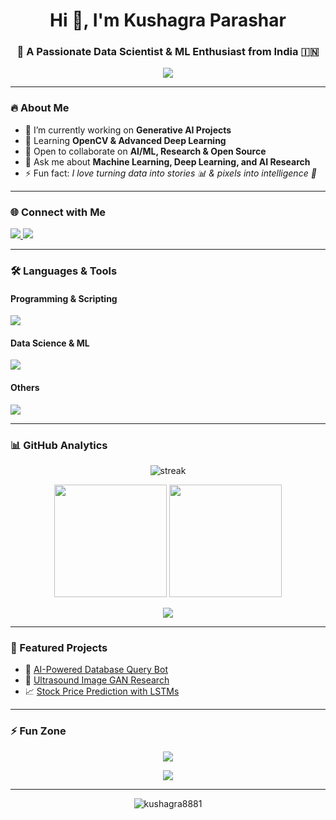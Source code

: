 <h1 align="center">Hi 👋, I'm Kushagra Parashar</h1>
<h3 align="center">🚀 A Passionate Data Scientist & ML Enthusiast from India 🇮🇳</h3>

<p align="center">
  <img src="https://readme-typing-svg.herokuapp.com?size=22&duration=4000&color=00C2FF&center=true&vCenter=true&lines=Machine+Learning+%7C+Deep+Learning;Computer+Vision+%7C+GenAI;Data+Science+%7C+AI+Research;Open+Source+%7C+Hackathons" />
</p>

---

### 🔥 About Me
- 🔭 I’m currently working on **Generative AI Projects**
- 🌱 Learning **OpenCV & Advanced Deep Learning**
- 👯 Open to collaborate on **AI/ML, Research & Open Source**
- 💬 Ask me about **Machine Learning, Deep Learning, and AI Research**
- ⚡ Fun fact: *I love turning data into stories 📊 & pixels into intelligence 🤖*

---

### 🌐 Connect with Me
<p align="left">
<a href="https://linkedin.com/in/kushagra-parashar" target="blank">
  <img src="https://img.shields.io/badge/-LinkedIn-%230077B5?style=for-the-badge&logo=linkedin&logoColor=white"/>
</a>
<a href="https://github.com/kushagra8881" target="blank">
  <img src="https://img.shields.io/badge/-GitHub-181717?style=for-the-badge&logo=github&logoColor=white"/>
</a>
</p>

---

### 🛠️ Languages & Tools
#### Programming & Scripting  
<p>
  <img src="https://skillicons.dev/icons?i=python,cpp,c,matlab,git,linux"/>
</p>

#### Data Science & ML  
<p>
  <img src="https://skillicons.dev/icons?i=pytorch,tensorflow,opencv,sklearn,mysql,postgres,mongodb,pandas,seaborn"/>
</p>

#### Others  
<p>
  <img src="https://skillicons.dev/icons?i=flask,django,arduino,blender"/>
</p>

---

### 📊 GitHub Analytics
<p align="center">
  <img src="https://github-readme-streak-stats.herokuapp.com?user=kushagra8881&theme=tokyonight" alt="streak" />
</p>
<p align="center">
  <img src="https://github-readme-stats.vercel.app/api?username=kushagra8881&show_icons=true&theme=tokyonight" height="180"/>
  <img src="https://github-readme-stats.vercel.app/api/top-langs/?username=kushagra8881&layout=compact&theme=tokyonight" height="180"/>
</p>
<p align="center">
  <img src="https://github-profile-summary-cards.vercel.app/api/cards/profile-details?username=kushagra8881&theme=tokyonight"/>
</p>

---

### 🚀 Featured Projects
- 🌟 [AI-Powered Database Query Bot](https://github.com/kushagra8881)  
- 🤖 [Ultrasound Image GAN Research](https://github.com/kushagra8881)  
- 📈 [Stock Price Prediction with LSTMs](https://github.com/kushagra8881)  

---

### ⚡ Fun Zone
<p align="center">
  <img src="https://quotes-github-readme.vercel.app/api?type=horizontal&theme=tokyonight" />
</p>
<p align="center">
  <img src="https://readme-jokes.vercel.app/api?theme=tokyonight" />
</p>

---

<p align="center"> 
  <img src="https://komarev.com/ghpvc/?username=kushagra8881&label=Profile%20views&color=0e75b6&style=flat" alt="kushagra8881" /> 
</p>
